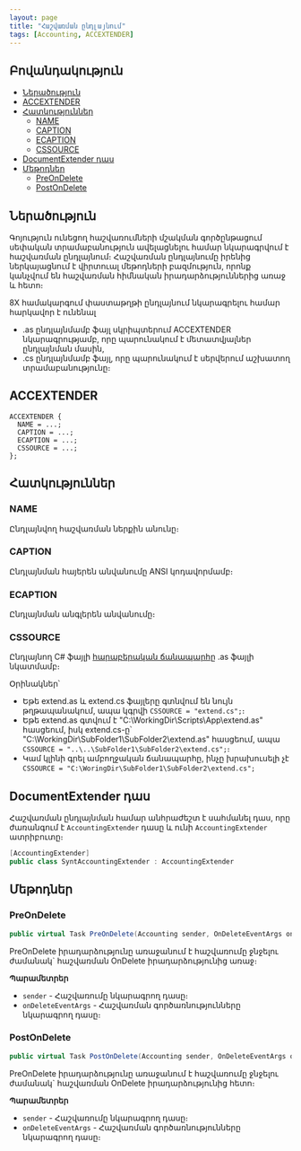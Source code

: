 ```yaml
---
layout: page
title: "Հաշվառման ընդլայնում"
tags: [Accounting, ACCEXTENDER]
---
```


## Բովանդակություն

- [Ներածություն](#ներածություն)
- [ACCEXTENDER](#accextender)
- [Հատկություններ](#հատկություններ)
  - [NAME](#name)
  - [CAPTION](#caption)
  - [ECAPTION](#ecaption)
  - [CSSOURCE](#cssource)
- [DocumentExtender դաս](#documentextender-դաս)
- [Մեթոդներ](#մեթոդներ)
  - [PreOnDelete](#preondelete)
  - [PostOnDelete](#postondelete)


## Ներածություն

Գոյություն ունեցող հաշվառումների մշակման գործընթացում սեփական տրամաբանություն ավելացնելու համար նկարագրվում է հաշվառման ընդլայնում։
Հաշվառման ընդլայնումը իրենից ներկայացնում է վիրտուալ մեթոդների բազմություն, որոնք կանչվում են հաշվառման հիմնական իրադարձություններից առաջ և հետո։

8X համակարգում փաստաթղթի ընդլայնում նկարագրելու համար հարկավոր է ունենալ

* .as ընդլայնմամբ ֆայլ սկրիպտերում ACCEXTENDER նկարագրությամբ, որը պարունակում է մետատվյալներ ընդլայնման մասին,
* .cs ընդլայնմամբ ֆայլ, որը պարունակում է սերվերում աշխատող տրամաբանությունը։

## ACCEXTENDER

``` as4x
ACCEXTENDER {
  NAME = ...;
  CAPTION = ...;
  ECAPTION = ...;
  CSSOURCE = ...;
};
```

## Հատկություններ

### NAME
Ընդլայնվող հաշվառման ներքին անունը։

### CAPTION 
Ընդլայնման հայերեն անվանումը ANSI կոդավորմամբ։

### ECAPTION 
Ընդլայնման անգլերեն անվանումը։

### CSSOURCE 
Ընդլայնող C# ֆայլի [հարաբերական ճանապարհը](https://phoenixnap.com/kb/absolute-path-vs-relative-path) .as ֆայլի նկատմամբ։

Օրինակներ՝  
* Եթե extend.as և extend.cs ֆայլերը գտնվում են նույն թղթապանակում, ապա կգրվի `CSSOURCE = "extend.cs";`։  
* Եթե extend.as գտվում է "C:\WorkingDir\Scripts\App\extend.as" հասցեում, իսկ extend.cs-ը՝ "C:\WorkingDir\SubFolder1\SubFolder2\extend.as" հասցեում, ապա `CSSOURCE = "..\..\SubFolder1\SubFolder2\extend.cs";`։  
* Կամ կլինի գրել ամբողջական ճանապարհը, ինչը խրախուսելի չէ `CSSOURCE = "C:\WoringDir\SubFolder1\SubFolder2\extend.cs";`

## DocumentExtender դաս

Հաշվառման ընդլայնման համար անհրաժեշտ է սահմանել դաս, որը ժառանգում է `AccountingExtender` դասը և ունի `AccountingExtender` ատրիբուտը։

```c#
[AccountingExtender]
public class SyntAccountingExtender : AccountingExtender
```

## Մեթոդներ

### PreOnDelete

```c#
public virtual Task PreOnDelete(Accounting sender, OnDeleteEventArgs onDeleteEventArgs);
```

PreOnDelete իրադարձությունը առաջանում է հաշվառումը ջնջելու ժամանակ` հաշվառման OnDelete իրադարձությունից առաջ։ 

**Պարամետրեր**
* `sender` - Հաշվառումը նկարագրող դասը։
* `onDeleteEventArgs` - Հաշվառման գործառնությունները նկարագրող դասը։

### PostOnDelete

```c#
public virtual Task PostOnDelete(Accounting sender, OnDeleteEventArgs onDeleteEventArgs);
```

PreOnDelete իրադարձությունը առաջանում է հաշվառումը ջնջելու ժամանակ` հաշվառման OnDelete իրադարձությունից հետո։ 

**Պարամետրեր**
* `sender` - Հաշվառումը նկարագրող դասը։
* `onDeleteEventArgs` - Հաշվառման գործառնությունները նկարագրող դասը։
